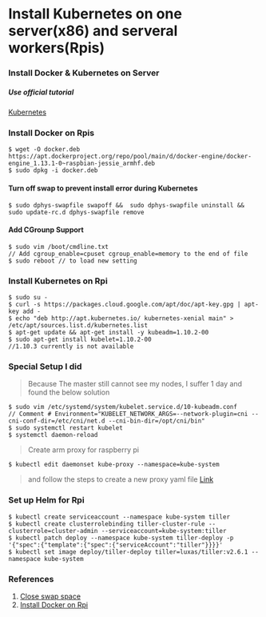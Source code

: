 Install Kubernetes on one server(x86) and serveral workers(Rpis)
====
### Install Docker & Kubernetes on Server
##### Use official tutorial
[Kubernetes](https://kubernetes.io/docs/tasks/tools/install-kubeadm/)
### Install Docker on Rpis
```
$ wget -O docker.deb https://apt.dockerproject.org/repo/pool/main/d/docker-engine/docker-engine_1.13.1-0~raspbian-jessie_armhf.deb
$ sudo dpkg -i docker.deb
```
#### Turn off swap to prevent install error during Kubernetes
```
$ sudo dphys-swapfile swapoff &&  sudo dphys-swapfile uninstall &&  sudo update-rc.d dphys-swapfile remove
```

#### Add CGrounp Support
```
$ sudo vim /boot/cmdline.txt
// Add cgroup_enable=cpuset cgroup_enable=memory to the end of file
$ sudo reboot // to load new setting
```

### Install Kubernetes on Rpi
```
$ sudo su -
$ curl -s https://packages.cloud.google.com/apt/doc/apt-key.gpg | apt-key add -
$ echo "deb http://apt.kubernetes.io/ kubernetes-xenial main" > /etc/apt/sources.list.d/kubernetes.list
$ apt-get update && apt-get install -y kubeadm=1.10.2-00
$ sudo apt-get install kubelet=1.10.2-00
//1.10.3 currently is not available
```

### Special Setup I did
> Because The master still cannot see my nodes, I suffer 1 day and found the below solution

```
$ sudo vim /etc/systemd/system/kubelet.service.d/10-kubeadm.conf
// Comment # Environment="KUBELET_NETWORK_ARGS=--network-plugin=cni --cni-conf-dir=/etc/cni/net.d --cni-bin-dir=/opt/cni/bin"
$ sudo systemctl restart kubelet
$ systemctl daemon-reload
```
> Create arm proxy for raspberry pi
```
$ kubectl edit daemonset kube-proxy --namespace=kube-system
```
> and follow the steps to create a new proxy yaml file
[Link](https://gist.github.com/squidpickles/dda268d9a444c600418da5e1641239af)

### Set up Helm for Rpi
```
$ kubectl create serviceaccount --namespace kube-system tiller
$ kubectl create clusterrolebinding tiller-cluster-rule --clusterrole=cluster-admin --serviceaccount=kube-system:tiller
$ kubectl patch deploy --namespace kube-system tiller-deploy -p '{"spec":{"template":{"spec":{"serviceAccount":"tiller"}}}}'
$ kubectl set image deploy/tiller-deploy tiller=luxas/tiller:v2.6.1 --namespace kube-system
```

### References
1. [Close swap space](https://www.hanselman.com/blog/HowToBuildAKubernetesClusterWithARMRaspberryPiThenRunNETCoreOnOpenFaas.aspx)
2. [Install Docker on Rpi](https://forums.docker.com/t/how-can-i-install-a-specific-version-of-the-docker-engine/1993/4)